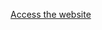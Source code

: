 <a href="https://arturlalbuquerque.github.io/Android-project/" target="_blank">Access the website</a>